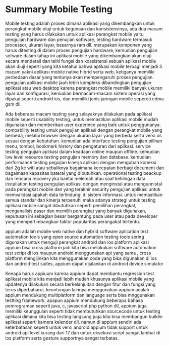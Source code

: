 # Summary Mobile Testing

Mobile testing adalah proses dimana aplikasi yang dikembangkan untuk perangkat mobile diuji untuk kegunaan dan konsistensinya, ada dua macam testing yang harus dilakukan untuk aplikasi perangkat mobile yaitu pengujian hardware dan penujian software, testing hardware termasuk processor, ukuran layar, besarnya ram dll. merupakan komponen yang harus ditesting di dalam proses pengujian hardware, kemudian pengujian sofware dalam tahap ini aplikasi mobile yang dikembangkan akan diuji secara mendetail dan teliti fungsi dan kossistensi sebuah aplikasi mobile akan diuji seperti yang kita ketahui bahwa aplikasi mobile terbagi menjadi 3 macam yakni aplikasi mobile native hibrid serta web, ketiganya memiliki perbedaan dasar yang tentunya akan mempengaruhi proses pengujian. pengujian aplikasi mobile jauh lebih kompleks dibandingkan pengujian aplikasi atau web desktop karena perangkat mobile memiliki banyak ukuran layar dan konfigurasi, kemudian bermacam-macam sistem operasi yang dipakai seperti android ios, dan memiliki jenis jaringan mobile sepereti cdma gsm dll.

Ada beberapa macam testing yang selayaknya dilakukan pada aplikasi mobile seperti usabillity testing, untuk memastikan aplikasi mobile mudah digunakan dan memberikan user experince yang baik untuk penggunanya. compability testing untuk pengujian aplikasi dengan perangkat mobile yang berbeda, melalui browser dengan ukuran layar yang berbeda serta versi os sesuai dengan kebutuhan. kemudian ada interface testing pengujian pilihan menu, tombol, bookmark history dan pengaturan dari aplikasi. service testing pengujian aplikasi dalam keadaan online maupun offline. kemudian low level resource testing pengujian memory dan database. kemudian performance testing pegujian kinerja aplikasi dengan mengubah koneksi dari 2g ke wifi atau sebaliknya bagaimana kecepatan berbagi document dan bagaimaan kapasitas baterai yang dibutuhkan. operational testing beackup dan rencana recovery jika baetai melemah atau saat kehilngan data. installation testing pengujian aplikasi dengan menginstal atau mengunnistal pada perangkat mobile dan yang terakhir security pengujian aplikasi untuk memvalidasi apakah data terlindungi di sistem informasi. untuk memastikan semua standar dan kinerja terpenuhi maka adanya strategi untuk testing aplikasi mobile sangat dibutuhkan seperti pemilihan perangkat, menganalisis pasar dan memilih perangkat yang banyak digunakan, keputusan ini sebagian besar bergantung pada user atau pada developer yang mempertimbangkan faktor popularitas perangakat tertentu.

appium adalah mobile web native dan hybrid software aplication test automation tools yang open source automation testing tools sering digunakan untuk menguji perangkat android dan ios platform aplikasi appium bisa cross platform jadi kita bisa melakukan software automation test script di ios maupun android menggunakan api yang sama , cross platform mengijinkan kita menggunakan code yang bisa digunakan di ios dan android test suites, appium dapat dijalankan di android device simulator

Kenapa harus appiuum karena appium dapat membantu regression test aplikasi mobile kita menjadi lebih mudah khusunya aplikasi mobile yang updatenya dilakukan secara berkelanjuitan dengan fitur dan fungsi yang terus diperbaharui, keuntungan lainnya menggunakan appium adalah appium mendukung multiplatform dan language serta bisa mnggunakan testting framework, apapun appium mendukung beberapa bahasa pemrograman seperti java, c, javascript php python dll, appium juga memiliki keunggulan seperti tidak membutuhkan sourcecode untuk testing aplikasi dimana kita bisa testing langsung juga kita bisa membangun buildin aplikasi seperti kamera kelender dll. namun di appium sendiri ada keterbatasan seperti untuk versi android appium tidak support untuk android api level kurang dari 17 dan untuk eksekusi script sangat lambat di ios platform serta gesture supportnya sangat terbatas.
